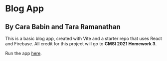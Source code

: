 # Blog App
## By Cara Babin and Tara Ramanathan

This is a basic blog app, created with Vite and a starter repo that uses React and Firebase. All credit for this project will go to **CMSI 2021 Homework 3**.

Run the app [here](https://basic-blog-844d9.web.app/).
